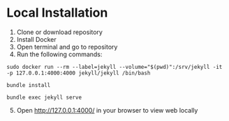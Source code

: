 # Local Installation
1. Clone or download repository
2. Install Docker
3. Open terminal and go to repository
4. Run the following commands:
```
sudo docker run --rm --label=jekyll --volume="$(pwd)":/srv/jekyll -it -p 127.0.0.1:4000:4000 jekyll/jekyll /bin/bash
```
```
bundle install
```
```
bundle exec jekyll serve
```
5. Open http://127.0.0.1:4000/ in your browser to view web locally
